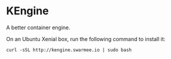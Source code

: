# KEngine

A better container engine. 

On an Ubuntu Xenial box, run the following command to install it:

```
curl -sSL http://kengine.swarmee.io | sudo bash
```
